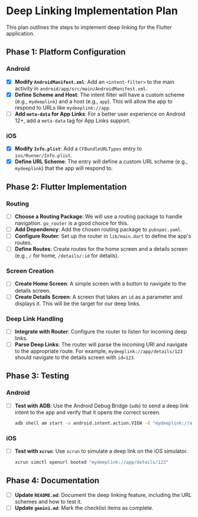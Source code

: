 # Deep Linking Implementation Plan

This plan outlines the steps to implement deep linking for the Flutter application.

## Phase 1: Platform Configuration

### Android
- [x] **Modify `AndroidManifest.xml`**: Add an `<intent-filter>` to the main activity in `android/app/src/main/AndroidManifest.xml`.
- [x] **Define Scheme and Host**: The intent filter will have a custom scheme (e.g., `mydeeplink`) and a host (e.g., `app`). This will allow the app to respond to URLs like `mydeeplink://app`.
- [ ] **Add `meta-data` for App Links**: For a better user experience on Android 12+, add a `meta-data` tag for App Links support.

### iOS
- [x] **Modify `Info.plist`**: Add a `CFBundleURLTypes` entry to `ios/Runner/Info.plist`.
- [x] **Define URL Scheme**: The entry will define a custom URL scheme (e.g., `mydeeplink`) that the app will respond to.

## Phase 2: Flutter Implementation

### Routing
- [ ] **Choose a Routing Package**: We will use a routing package to handle navigation. `go_router` is a good choice for this.
- [ ] **Add Dependency**: Add the chosen routing package to `pubspec.yaml`.
- [ ] **Configure Router**: Set up the router in `lib/main.dart` to define the app's routes.
- [ ] **Define Routes**: Create routes for the home screen and a details screen (e.g., `/` for home, `/details/:id` for details).

### Screen Creation
- [ ] **Create Home Screen**: A simple screen with a button to navigate to the details screen.
- [ ] **Create Details Screen**: A screen that takes an `id` as a parameter and displays it. This will be the target for our deep links.

### Deep Link Handling
- [ ] **Integrate with Router**: Configure the router to listen for incoming deep links.
- [ ] **Parse Deep Links**: The router will parse the incoming URI and navigate to the appropriate route. For example, `mydeeplink://app/details/123` should navigate to the details screen with `id=123`.

## Phase 3: Testing

### Android
- [ ] **Test with ADB**: Use the Android Debug Bridge (`adb`) to send a deep link intent to the app and verify that it opens the correct screen.
  ```bash
  adb shell am start -a android.intent.action.VIEW -d "mydeeplink://app/details/123" com.example.deeplinking
  ```

### iOS
- [ ] **Test with `xcrun`**: Use `xcrun` to simulate a deep link on the iOS simulator.
  ```bash
  xcrun simctl openurl booted "mydeeplink://app/details/123"
  ```

## Phase 4: Documentation
- [ ] **Update `README.md`**: Document the deep linking feature, including the URL schemes and how to test it.
- [ ] **Update `gemini.md`**: Mark the checklist items as complete.
